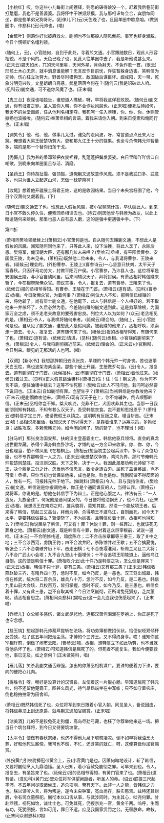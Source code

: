 <!-- { "loadSidebar": true } -->
【小桃红】哎，你这些小儿每街上闹镬铎，则愿的碾得娘没一个。赶着我后巷前街打踅磨，我也不是善婆婆。我将怀中干饼频频摸，我与那相识每会合，宾朋每同坐，都是些羊弟兄狗哥哥。(赶俫儿下)(云)天色晚了也，且回羊圈中歇息咱。(做到圈中，作悲科)(云)元帅也，(唱)

【金蕉叶】则落你好似披麻救火，蒯彻也不似那般人随风倒舵。事冗也辞身涌脱，今日个慌顿断名缰利锁。

(随何上，云)，小官随何，自到于此处，寻着煎文通。小官跟随数日，观此人形容相貌，不是个风的。天色己晚了也，见此人往羊圈中去了，我是听他说甚么来。(正末云)碧天如水，兀的天河里星，天河外星，月色射天。不免作歌一首。(歌云)形骸土木心无奈，就中消息谁能解？忠言反作目前忧，佯狂暂躲身边害。笑韩信为元帅，伤心枉立功劳大。野兽尽时猎狗烹，敌国破后谋臣坏。觑咸阳，天一带，乾象分明见兴败。文星朗朗自高悬，武星落落今何在？(随何云)我是识破此人咱。(见科云)蒯文通，可不道你风魔了也。(正末唱)

【鬼三台】夜深也咱独坐，谁想道人瞧破，呀，早将我这佯狂败脱。(随何云)蒯文通，你有诳君之罪。圣人宣你入朝，你不合诈妆风魔也。(正末唱)便死后待如何，我舍不的兰堂画阁，任从他利名相定夺。我死呵一任入鼎镬，你、你、你，休则管掀扬也波搬唆。(随何云)奉萧丞相的言语，着我来请你入朝。到来日便索和俺同行也。(正末唱)

【调笑令】他、他、他，做事儿太过，谁免的没风波，呀，常言道点点还来入旧窝。俺想着大梁王破楚功劳大，更和那九江王十分的骁果。也全亏杀俺韩元帅智量多，端的是那一个替你扫荡干戈。

【秃厮儿】我为甚的呆邓邓把衣裳袒裸，乱蓬蓬把鬓发婆娑。白日里叫吖吖信口自嘲歌，到晚来向羊圈里且存活、消磨。

【圣药王】你待胡扯撮、强领掇，道俺蒯文通故意作风魔。须不是我忒口多、忒意多，也只为谁人立起这山河，怎做一枕梦南柯！

【收尾】想着他开疆展土将君王佐，这的是收园结果。当日个未央宫枉图了他，今日个汉萧何又觑着我。(下)

(随何云)蒯文通去了也。谁想此人假妆风魔，被小官聊施计策，早认破此人。到来日小官不敢久停久住，便索回丞相话去也。(诗云)则因他曾与韩侯为故友，以此上暗遣随何来辨剖。那里也恶人自有恶人磨，这的是强中更遇强中手。(下)

第四折

(萧相同樊哙领祗候上)(萧相云)小官萧何是也。自从随何去赚蒯文通，不想此人是假妆的风魔。闻知随何同他来了，只等此人来，设下油镬，将此人烹了，永除后患。樊将军，俺汉朝大臣，还有那几位未来哩？(樊哙云)丞相，有平阳侯曹参、安国侯王陵，尚未见来。(萧相云)既然他二位未来，令人，与我请将曹参、王陵来者。(祗候云)理会的。(外扮曹参、王陵上)(曹参诗云)一心坚意只扶刘，太平天子富春秋。只因汗马功劳大，封做平阳万户侯。小官曹参，乃沛县人也。这位将军是安国侯王陵，与小官自幼同里，后来同辅汉天子，拜将封侯。有萧丞相将韩信赚来斩了，今在相府聚俺众官。商议其事。令人，报复去，道有曹参、王陵来了也。(祗候云)报的丞相爷得知。有曹参、王陵在于门首。(萧相云)道有请。(见科)(曹参云)丞相。今日聚俺众官，为着何事？(萧相云)列位大人不知，那韩信已经赚的来，将他斩了。尚有辩士蒯文通，在他麾下，此人与韩信是一个人相好的，若不取他来一并杀坏了，久后必然为患。今差随何赚的蒯文通到此。这是剪草除根，为国家万全之虑，须不走老夫故意的要残害忠良。列位大人以为如何？(众云)老丞相见的是。(萧相云)令人，与我唤将随何来者。(祗候云)理会的。(随何上，云)小官随何是也。自从见了蒯文通，谁想此人是假风魔，被我赚的他来了。丞相呼唤，须索走一遭去。令人，报复去，道有随何来了也。(祗候云)报的丞相爷得知，有随何来了也。(萧相云)道有请。(祗候云)请进，(见科)(随何云)丞相。小官赚的蒯彻来了也。(萧相云)令人，与我将蒯彻揣近前来。(祗候云)理会的。(正末云)小官蒯彻，今日到来。眼见的无那活的人也呵。(唱)

【双调】【新水令】我想那辞朝归去汉张良，早赚的个韩元帅一时身丧。苦也波擎天白玉柱，痛也波架海紫金梁。那些个展土开疆，生扭做歹勾当。(云)令人，报复去。道有蒯彻在于门首。(祗候报科，云)有蒯彻在于门首。(萧相云)着他过来。(祗候云)着过去。(见科)(正末假意跳油镬科)(萧相云)住！住！住！蒯文通，你为何不言不语，便往油镬中跳去？这等不怕死那！(樊哙云)此人不可问他，若问呵必然要下说词也。(正末云)自如蒯彻有罪。岂望生乎？(萧相云)当初韩信是你教唆他来？(正末云)是蒯彻教唆他来。(萧相云)现有汉天子在上，你不肯辅佐，倒去顺那韩信。(正末云)丞相你岂不知。桀犬吠尧，尧非不仁，犬固吠非其主也。当那一日我蒯彻则知有韩信，不知有甚么汉天子。吾受韩信衣食。岂不要知恩报恩乎？(萧相云)想韩信才定三齐，便请做假王以镇之。这明明有反叛之意，理当斩首。(正末云)嗨！丞相说那里话，我想汉天子所以得天下，是靠着谁来？运筹决策，多赖张良；战胜攻取，多赖俺韩元帅。如今闲的闲了，斩的斩了，岂不理当！(唱)

【驻马听】那张良治国安邦。扶的汉主登基霸主亡。韩信他驱兵领将。直会的真龙出世假龙藏。杀得个满身鲜血卧沙场，才博的这一方金印来收掌。你、你、你，今日也理当，怕不做凤凰飞在梧桐上。(萧相云)想当初主公起兵汉中，多亏了众位功臣，也不专靠那韩信一人之力。(正末云)我想楚汉争锋，鸿沟为界。那时节俺韩元帅投楚则楚胜，投汉则汉胜。天下之势，决于一人。我因此屡屡劝韩元帅留下项王，决个鼎足三分之计。怎当他不信忠言，致令身遭白刃。屈死了盖世英雄，岂不可惜！丞相，只你当初也曾保举他来，成也是你，败也是你。我蒯彻做不得反面的人，惟有一死，可报韩元帅于地下。(做跳科)(萧相云)令人，且与我挡住者。(樊哙云)蒯文通，韩信说是你搬调他来，你正是个通同谋反的人，当得认罪。(萧相云)樊将军，你说的是。想他在韩信手下为辩士。正是他心腹之人。律法有云："一人造反，九族全诛"，何况他是通同谋反的。今日便将他油锅烹了，也不为枉。(正末云)丞相，我想汉王在南郑之时，雄兵骁将，莫知其数，然没一个能敌项王者。后来得了韩信，筑起三丈高台，拜他为帅，杀得项王不渡乌江，自刎而死。如今天下太平，更要韩信做甚么？斩便斩了，不为妨害。且韩信负着十罪，丞相可也得知么？(樊哙云)你说屈杀了韩信，可又有十罪？休说十罪，则一桩罪过，也就该死无葬身之地。(萧相云)蒯文通，既是韩信有十罪，你对着这众巨宰根前，试说一遍咱。(正末云)一不合明修栈道，暗度陈仓；二不合击杀章邯等三秦王，取了关中之地；三不合涉西河，虏魏王豹；四不合渡井陉，杀陈馀并赵王歇；五不合擒夏悦，斩张仝；六不合袭破齐历下军，击走田横；七不合夜堰淮河，斩周兰龙且二大将；八不合广武山小会垓；九不合九里山十面埋伏；十不合追项王阴陵道上，逼他乌江自刎。这的便是韩信十罪。(萧相叹介云)此十件乃是韩信之功，怎么倒是罪来？(正末云)丞相，韩信不只十罪，更有三愚。(萧相云)又有那三愚？(正末云)韩信收燕赵破三齐，有精兵四十万，恁时不反，如今乃反，是一愚也。汉王驾出城皋，韩信在修武，统大将二百余员，雄兵八十万，恁时不反，如今乃反，是二愚也。韩信九里山前大会垓，兵权百万，皆归掌握，恁时不反，如今乃反。是三愚也。韩信负着十罪，又有此三愚，岂不自取其祸？今日油烹蒯彻，正所谓兔死狐悲，芝焚蕙叹。请丞相自思之。(萧相同众悲科)(樊哙云)这一会儿连我也伤感起来了。(正末唱)

【乔牌儿】众公卿多感伤，诸文武尽悲怆。连那汉萧何泪滴在罗袍上，你正是死了也空念想。

【挂玉钩】想起那韩元帅葫芦提斩在法场，将功劳簿都做招伏状。恰便似哑双倾杯反受殃，枉了这五年间把烟尘荡。才博的个三齐王。又不得终身享。哎！谁知你这宰相厅前，倒做了闹市云阳。(曹参云)嗨，丞相，想韩信立下如此功劳，也不当就将他杀坏了也。(萧相云)可知道韩信是屈死了的。但死者不能复生，我如今便要救他，事已无及。如之奈何？(正末做笑科，唱)

【雁儿落】笑杀我蒯文通舌辨强，怎出的你萧丞相机谋广。要诛的便着刀下诛，要向的便把心儿向。

【得胜令】呀，畅好是没算计的汉贤良，左使着这一片狠心肠。早知道屈死了韩元帅，何不还留他楚霸王。图甚么风光，待气昂昂端坐在中军帐；只不如守着农庄，倒也稳拍拍常为田舍郎。

(萧相云)既然韩信死了也，众位将军到来日跟着小官入朝，同见圣人，备说因由，将韩信墓顶上封还原爵，就与蒯文通加官赐赏。(正末唱)

【沽美酒】兀的不是狡兔死走狗僵，高鸟尽劲弓藏，也枉了你荐举他来这一场。把当日个筑台拜将，到今日又待要筑坟堂。

【太平令】便做有春秋祭飨，也济不得他九泉下魂魄凄凉。倒不如早将我油烹火葬，好和他死生厮傍。我可也不慌，不忙，还含笑的就亡，呀，这便算做你加官赐赏。

(外扮黄门引校尉捧冠带黄金上，云)小官黄门是也。因萧何暗地设计，斩了韩信，又要将蒯彻烹入九鼎油镬。圣人已知，着小官赦免蒯彻之罪。可早来到也。令人，报复去，有圣旨来了也。(祗候云)报的丞相爷得知，有黄门官来了也。(萧相云)道有请。(进见科)(黄门云)您众位将军俱望阙跪者，听圣人的命。(诏云)朕提三尺起丰沛，不五年间尽取诸侯王，追杀项羽，奄有天下。此非一人之能，皆韩信之力也。朕以谬听人言，将为叛逆，遂令未央钟室，冤血尚存，朕实愍焉。兹特还其封爵，令有司立墓祭祀。蒯彻本以口舌从事，与武涉同时。为主其心，吠尧何罪。甘赴鼎镬，视死如饴，诚壮士也。可免其死，仍授京兆一官，黄金千两。呜呼，生而有功，死犹图报，言如可用，罪且不遗。庶见我国家赏罚之公。无替朕命，故敕。(正末同众谢恩科)(唱)


